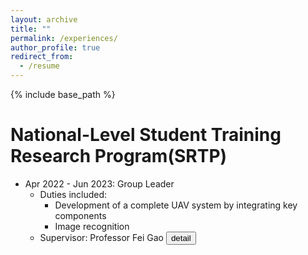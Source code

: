```yaml
---
layout: archive
title: ""
permalink: /experiences/
author_profile: true
redirect_from:
  - /resume
---
```


{% include base_path %}

National-Level Student Training Research Program(SRTP)
======
* Apr 2022 - Jun 2023: Group Leader
  * Duties included:
    * Development of a complete UAV system by integrating key components
    * Image recognition
  * Supervisor: Professor Fei Gao
<button class="collapsible">detail</button>
<div class="content" style="display:none;">
    <p>这里是你想要展示的详细内容。</p>


High-Quality Vehicle Trajectory Planning with Time Stability in Complex Environments: A Learning-Enhanced Hierarchical Framework
======
* June 2023 - Nov 2023: Research Assistant(<a href="/_pages/car.html">report</a>)
  * Duties included:
    * Optimization of the network structure
    * Benchmark
    * Training the network
  * Supervisor: Professor Fei Gao
 
Learning-Aided Stealthy Fixed-Wing
======
* June 2023 - Nov 2023: Research Assistant(<a href="/_pages/fixed_wing.html">report</a>)
  * Duties included:
    * DJI cooperation
    * Terrain data generation and model training
  * Supervisor: Professor Fei Gao
